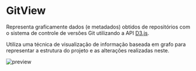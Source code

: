 # GitView

Representa graficamente dados (e metadados) obtidos de repositórios com o sistema de controle de versões Git utilizando a API [D3.js](https://d3js.org).

Utiliza uma técnica de visualização de informação baseada em grafo para representar a estrutura do projeto e as alterações realizadas neste.

![preview]()

